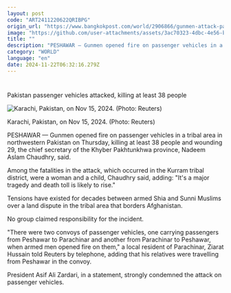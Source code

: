 ```yaml
---
layout: post
code: "ART2411220622QRIBPG"
origin_url: "https://www.bangkokpost.com/world/2906866/gunmen-attack-pakistan-passenger-vehicles-killing-at-least-38-people"
image: "https://github.com/user-attachments/assets/3ac70323-4dbc-4e56-bb9d-d27af3988e43"
title: ""
description: "PESHAWAR — Gunmen opened fire on passenger vehicles in a tribal area in northwestern Pakistan on Thursday, killing at least 38 people and wounding 29, the chief secretary of the Khyber Pakhtunkhwa province, Nadeem Aslam Chaudhry, said."
category: "WORLD"
language: "en"
date: 2024-11-22T06:32:16.279Z
---
```


# 

Pakistan passenger vehicles attacked, killing at least 38 people

![Karachi, Pakistan, on Nov 15, 2024. (Photo: Reuters)](https://github.com/user-attachments/assets/7768d4c4-460c-417e-8ce3-e5dd2ff5119d)

Karachi, Pakistan, on Nov 15, 2024. (Photo: Reuters)

PESHAWAR — Gunmen opened fire on passenger vehicles in a tribal area in northwestern Pakistan on Thursday, killing at least 38 people and wounding 29, the chief secretary of the Khyber Pakhtunkhwa province, Nadeem Aslam Chaudhry, said.

Among the fatalities in the attack, which occurred in the Kurram tribal district, were a woman and a child, Chaudhry said, adding: "It's a major tragedy and death toll is likely to rise."

Tensions have existed for decades between armed Shia and Sunni Muslims over a land dispute in the tribal area that borders Afghanistan.

No group claimed responsibility for the incident.

"There were two convoys of passenger vehicles, one carrying passengers from Peshawar to Parachinar and another from Parachinar to Peshawar, when armed men opened fire on them," a local resident of Parachinar, Ziarat Hussain told Reuters by telephone, adding that his relatives were travelling from Peshawar in the convoy.

President Asif Ali Zardari, in a statement, strongly condemned the attack on passenger vehicles.